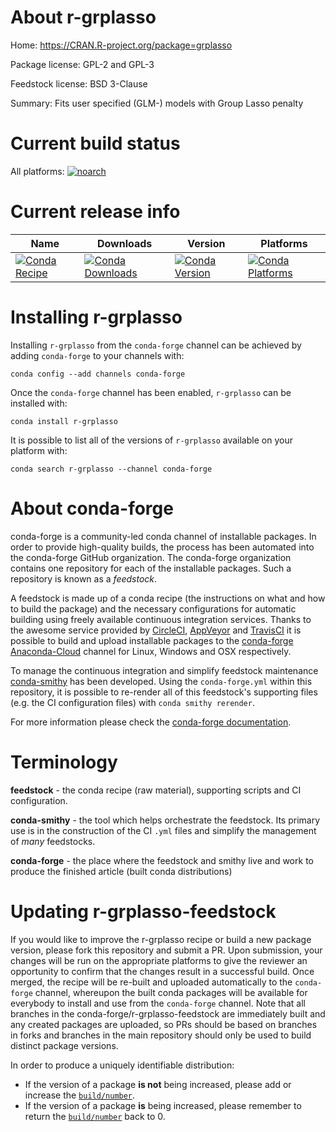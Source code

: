 About r-grplasso
================

Home: https://CRAN.R-project.org/package=grplasso

Package license: GPL-2 and GPL-3

Feedstock license: BSD 3-Clause

Summary: Fits user specified (GLM-) models with Group Lasso penalty



Current build status
====================

All platforms:
[![noarch](https://img.shields.io/circleci/project/github/conda-forge/r-grplasso-feedstock/master.svg?label=noarch)](https://circleci.com/gh/conda-forge/r-grplasso-feedstock)

Current release info
====================

| Name | Downloads | Version | Platforms |
| --- | --- | --- | --- |
| [![Conda Recipe](https://img.shields.io/badge/recipe-r--grplasso-green.svg)](https://anaconda.org/conda-forge/r-grplasso) | [![Conda Downloads](https://img.shields.io/conda/dn/conda-forge/r-grplasso.svg)](https://anaconda.org/conda-forge/r-grplasso) | [![Conda Version](https://img.shields.io/conda/vn/conda-forge/r-grplasso.svg)](https://anaconda.org/conda-forge/r-grplasso) | [![Conda Platforms](https://img.shields.io/conda/pn/conda-forge/r-grplasso.svg)](https://anaconda.org/conda-forge/r-grplasso) |

Installing r-grplasso
=====================

Installing `r-grplasso` from the `conda-forge` channel can be achieved by adding `conda-forge` to your channels with:

```
conda config --add channels conda-forge
```

Once the `conda-forge` channel has been enabled, `r-grplasso` can be installed with:

```
conda install r-grplasso
```

It is possible to list all of the versions of `r-grplasso` available on your platform with:

```
conda search r-grplasso --channel conda-forge
```


About conda-forge
=================

conda-forge is a community-led conda channel of installable packages.
In order to provide high-quality builds, the process has been automated into the
conda-forge GitHub organization. The conda-forge organization contains one repository
for each of the installable packages. Such a repository is known as a *feedstock*.

A feedstock is made up of a conda recipe (the instructions on what and how to build
the package) and the necessary configurations for automatic building using freely
available continuous integration services. Thanks to the awesome service provided by
[CircleCI](https://circleci.com/), [AppVeyor](https://www.appveyor.com/)
and [TravisCI](https://travis-ci.org/) it is possible to build and upload installable
packages to the [conda-forge](https://anaconda.org/conda-forge)
[Anaconda-Cloud](https://anaconda.org/) channel for Linux, Windows and OSX respectively.

To manage the continuous integration and simplify feedstock maintenance
[conda-smithy](https://github.com/conda-forge/conda-smithy) has been developed.
Using the ``conda-forge.yml`` within this repository, it is possible to re-render all of
this feedstock's supporting files (e.g. the CI configuration files) with ``conda smithy rerender``.

For more information please check the [conda-forge documentation](https://conda-forge.org/docs/).

Terminology
===========

**feedstock** - the conda recipe (raw material), supporting scripts and CI configuration.

**conda-smithy** - the tool which helps orchestrate the feedstock.
                   Its primary use is in the construction of the CI ``.yml`` files
                   and simplify the management of *many* feedstocks.

**conda-forge** - the place where the feedstock and smithy live and work to
                  produce the finished article (built conda distributions)


Updating r-grplasso-feedstock
=============================

If you would like to improve the r-grplasso recipe or build a new
package version, please fork this repository and submit a PR. Upon submission,
your changes will be run on the appropriate platforms to give the reviewer an
opportunity to confirm that the changes result in a successful build. Once
merged, the recipe will be re-built and uploaded automatically to the
`conda-forge` channel, whereupon the built conda packages will be available for
everybody to install and use from the `conda-forge` channel.
Note that all branches in the conda-forge/r-grplasso-feedstock are
immediately built and any created packages are uploaded, so PRs should be based
on branches in forks and branches in the main repository should only be used to
build distinct package versions.

In order to produce a uniquely identifiable distribution:
 * If the version of a package **is not** being increased, please add or increase
   the [``build/number``](https://conda.io/docs/user-guide/tasks/build-packages/define-metadata.html#build-number-and-string).
 * If the version of a package **is** being increased, please remember to return
   the [``build/number``](https://conda.io/docs/user-guide/tasks/build-packages/define-metadata.html#build-number-and-string)
   back to 0.
